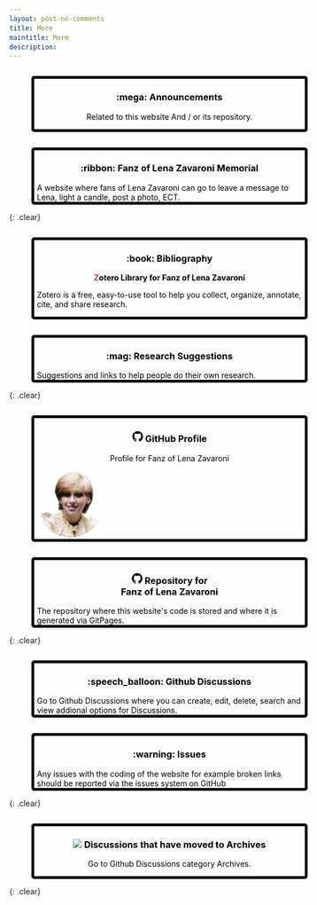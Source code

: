 ```yaml
---
layout: post-no-comments
title: More
maintitle: More
description: 
---
```


<div>
<a  class="style" href="/announcements">
<figure class="fig1">
<h3 class="ct">:mega: Announcements</h3>
<p class="ct">Related to this website And / or its repository.</p>
</figure>
</a>
</div>

<div>
<a class="style" href="https://fanz-of-lena-zavaroni.muchloved.com/">
<figure class="fig2">
<h3 class="ct">:ribbon: Fanz of Lena Zavaroni Memorial</h3>
A website where fans of Lena Zavaroni can go to leave a message to Lena, light a candle, post a photo, ECT.
</figure>
</a>
</div>

{: .clear}

<div>
<a class="style" href="https://www.zotero.org/fanzoflenazavaroni/library">
<figure class="fig1">
<h3 class="ct">:book: Bibliography</h3>
<p class="ct"><strong><span class="z">Z</span>otero Library for Fanz of Lena Zavaroni</strong></p>
<p>Zotero is a free, easy-to-use tool to help you collect, organize, annotate, cite, and share research.</p>
</figure>
</a>
</div>

<div>
<a class="style" href="/research">
<figure class="fig2">
<h3 class="ct">:mag: Research Suggestions</h3>
Suggestions and links to help people do their own research.
</figure>
</a>
</div>

{: .clear}

<div>
<a class="style" href="https://github.com/FanzOfLenaZavaroni">
<figure class="fig1">
<h3 class="ct"><img src="/assets/images/svg/GitHub_Invertocat_Logo.svg" width="20" height="auto"/> GitHub Profile</h3>
<p class="ct">Profile for Fanz of Lena Zavaroni</p>
<img src="/assets/images/Lena/LZ-02-cropped-removebg.png" width="120px" height="auto" style="margin:0 auto; border-radius: 50% !important;"/>
</figure>
</a>
</div>

<div>
<a class="style" href="https://github.com/FanzOfLenaZavaroni/fanzoflenazavaroni.github.io">
<figure class="fig2">
<h3 class="ct"><img src="/assets/images/svg/GitHub_Invertocat_Logo.svg" width="20" height="auto"/> Repository for<br />Fanz of Lena Zavaroni</h3>
The repository where this website's code is stored and where it is generated via GitPages.
</figure>
</a>
</div>

{: .clear}

<div>
<a class="style" href="https://github.com/FanzOfLenaZavaroni/fanzoflenazavaroni.github.io/discussions">
<figure class="fig1">
<h3 class="ct">:speech_balloon: Github Discussions</h3>
Go to Github Discussions where you can create, edit, delete, search and view addional options for Discussions.
</figure>
</a>
</div>

<div>
<a class="style" href="https://github.com/FanzOfLenaZavaroni/fanzoflenazavaroni.github.io/issues">
<figure class="fig2">
<h3 class="ct">:warning: Issues</h3>
Any issues with the coding of the website for example broken links should be reported via the issues system on GitHub
</figure>
</a>
</div>

{: .clear}

<div>
<a class="style" href="https://github.com/FanzOfLenaZavaroni/fanzoflenazavaroni.github.io/discussions/categories/archives">
<figure class="fig3">
<h3 class="ct"><img src="https://github.githubassets.com/images/icons/emoji/unicode/1f5c4.png" /> Discussions that have moved to Archives</h3>
<p class="ct">Go to Github Discussions category Archives.</p>
</figure>
</a>
</div>
<br />{: .clear}

<style>
.z {color:#cf3b43;}

a.style:link {color:#000000;}
a.style:visited  {color:#000000;}
a.style:hover {color:#2a7ae2;}
a.style:active {color:#1756a9;}
a.style:focus {color:#2a7ae2;}

.ct {text-align:center;}
.fig1 {float:left; width:45%; height:250px; padding-left:5px; padding-right:5px; border:solid 5px #000000; border-radius: 5px;}
.fig2 {float:right; width:45%; height:250px; padding-left:5px; padding-right:5px; border:solid 5px #000000; border-radius: 5px;}
.fig3 {float:left; width:97.5%; height:250px; padding-left:5px; padding-right:5px; border:solid 5px #000000; border-radius: 5px;}

@media screen and (orientation:portrait) {
.fig1, .fig2, .fig3, .fig4, .fig5, .fig6, .fig7, .fig8 {float:left; width:95%; height:unset; }
}
</style>
